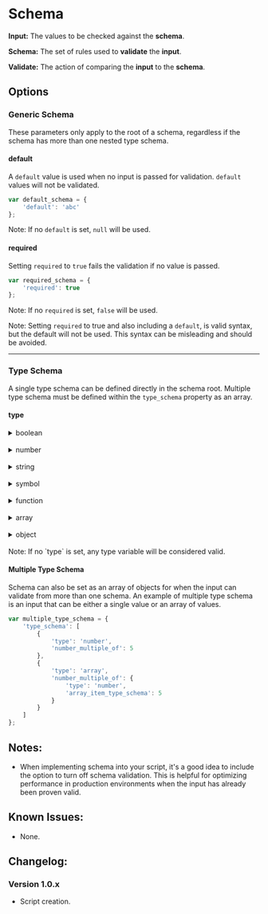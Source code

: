 # Schema

**Input:** The values to be checked against the **schema**.

**Schema:** The set of rules used to **validate** the **input**.

**Validate:** The action of comparing the **input** to the **schema**.

## Options

### Generic Schema

These parameters only apply to the root of a schema, regardless if the schema has more than one nested type schema.

#### default

A `default` value is used when no input is passed for validation. `default` values will not be validated.
```js
var default_schema = {
    'default': 'abc'
};
```
Note: If no `default` is set, `null` will be used.

#### required

Setting `required` to `true` fails the validation if no value is passed.
```js
var required_schema = {
    'required': true
};
```
Note: If no `required` is set, `false` will be used.

Note: Setting `required` to true and also including a `default`, is valid syntax, but the default will not be used. This syntax can be misleading and should be avoided.

---

### Type Schema

A single type schema can be defined directly in the schema root. Multiple type schema must be defined within the `type_schema` property as an array.

#### type

<details>

<summary>boolean</summary>

```js
var boolean_schema = {
    'type': 'boolean'
};
```

Booleans have no unique options.

</details>
<br>
<details>

<summary>number</summary>

```js
var number_schema = {
    'type': 'number'
    'number_min': 0,
    'number_max': 25,
    'number_multiple_of': 5
};
```
**number_min**

The input number must be greater than or equal to the set `number_min` number. The default value is `undefined`.

`'number_min': number`

**number_max**

The input number must be less than or equal to the set `number_max` number. The default value is `undefined`.

`'number_max': number`

**number_multiple_of**

The input number must be a multiple of the set `number_multiple_of` number. The default value is `undefined`.

`'number_multiple_of': number`

Note: You cam limit the number to an integer by setting `number_multiple_of` to `1`.

</details>
<br>
<details>

<summary>string</summary>

```js
var string_schema = {
    'type': 'string',
    'string_min_characters': 5,
    'string_max_characters': 100,
    'string_regexp_match': '/dog/'
};
```

**string_min_characters**

The input string character count must be longer than or equal to the set `string_min_characters`. The default value is `undefined`.

`'string_min_characters': number`

**string_max_characters**

The input string character count must be shorter than or equal to the set `string_max_characters`. The default value is `undefined`.

`'string_max_characters': number`

**string_regexp_match**

The input string must return a match for the regular expression string set in `string_regexp_match`. The default value is `undefined`.

`'string_regexp_match': string`

</details>
<br>
<details>

<summary>symbol</summary>

```js
var symbol_schema = {
    'type': 'symbol'
};
```

Symbols have no unique options.

</details>
<br>
<details>

<summary>function</summary>

```js
var function_schema = {
    'type': 'function'
};
```

Functions have no unique options.

</details>
<br>
<details>

<summary>array</summary>

```js
var array_schema = {
    'type': 'array',
    'array_min_length': 2,
    'array_max_length': 6,
    'array_item_type_schema': {
        'type': 'string'
    }
};
```

**array_min_length**

The input array length must be longer than or equal to the set `array_min_length`. The default value is `undefined`.

`'array_min_length': number`

**array_max_length**

The input array length must be shorter than or equal to the set `array_max_length`. The default value is `undefined`.

`'array_max_length': number`

**array_item_type_schema**

Each input array item must validate using the set `array_item_type_schema`. This value can also be defined as an array of type schema. The default value is `undefined`.

`'array_item_type_schema': object|array`

</details>
<br>
<details>

<summary>object</summary>

```js
var object_schema = {
    'type': 'object',
    'object_properties': {
        'property_abc': {
            'required': true,
            'type': 'number'
        }
        'property_xyz': {
            'default': 'qwerty',
            'type': 'string'
        }
    }
};
```

**object_properties**

Each property within the `object_properties` option represents a new full schema that can include generic schema options.

`'object_properties': object`

</details>
<br>
Note: If no `type` is set, any type variable will be considered valid.

#### Multiple Type Schema

Schema can also be set as an array of objects for when the input can validate from more than one schema. An example of multiple type schema is an input that can be either a single value or an array of values.

```js
var multiple_type_schema = {
    'type_schema': [
        {
            'type': 'number',
            'number_multiple_of': 5
        },
        {
            'type': 'array',
            'number_multiple_of': {
                'type': 'number',
                'array_item_type_schema': 5
            }
        }
    ]
};
```

## Notes:

* When implementing schema into your script, it's a good idea to include the option to turn off schema validation. This is helpful for optimizing performance in production environments when the input has already been proven valid.

## Known Issues:

* None.

## Changelog:

### Version 1.0.x

* Script creation.